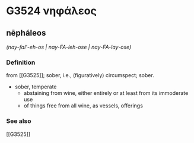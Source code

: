 # G3524 νηφάλεος

## nēpháleos

_(nay-fal'-eh-os | nay-FA-leh-ose | nay-FA-lay-ose)_

### Definition

from [[G3525]]; sober, i.e., (figuratively) circumspect; sober.

- sober, temperate
  - abstaining from wine, either entirely or at least from its immoderate use
  - of things free from all wine, as vessels, offerings

### See also

[[G3525]]

